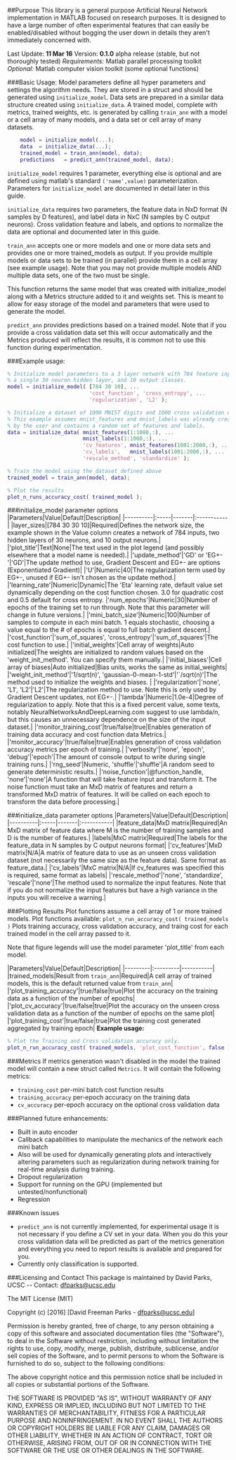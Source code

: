 
##Purpose
This library is a general purpose Artificial Neural Network implementation in MATLAB focused on research purposes. It is designed to have a large number of often experimental features that can easily be enabled/disabled without bogging the user down in details they aren't immediately concerned with.

Last Update: **11 Mar 16**
Version: **0.1.0** alpha release (stable, but not thoroughly tested)
*Requirements:* Matlab parallel processing toolkit
*Optional:* Matlab computer vision toolkit (some optional functions)

###Basic Usage:
Model parameters define all hyper parameters and settings the algorithm needs. They are stored in a struct and should be generated using `initialize_model`. Data sets are prepared in a similar data structure created using `initialize_data`. A trained model, complete with metrics, trained weights, etc. is generated by calling `train_ann` with a model or a cell array of many models, and a data set or cell array of many datasets.
```matlab
    model = initialize_model(...);
    data  = initialize_data(...);
    trained_model = train_ann(model, data);
	predictions   = predict_ann(trained_model, data);
```
`initialize_model` requires 1 parameter, everything else is optional and are defined using matlab's standard `('name',value)` parameterization. Parameters for `initialize_model` are documented in detail later in this guide.

`initialize_data` requires two parameters, the feature data in NxD format (N samples by D features), and label data in NxC (N samples by C output neurons). Cross validation feature and labels, and options to normalize the data are optional and documented later in this guide.

`train_ann` accepts one or more models and one or more data sets and provides one or more trained_models as output. If you provide multiple models or data sets to be trained (in parallel) provide them in a cell array (see example usage). Note that you may not provide multiple models AND multiple data sets, one of the two must be single.

This function returns the same model that was created with initialize_model along with a Metrics structure added to it and weights set. This is meant to allow for easy storage of the model and parameters that were used to generate the model.

`predict_ann` provides predictions based on a trained model. Note that if you provide a cross validation data set this will occur automatically and the Metrics produced will reflect the results, it is common not to use this function during experimentation.

###Example usage:
```matlab
% Initialize model parameters to a 3 layer network with 784 feature inputs, 
% a single 30 neuron hidden layer, and 10 output classes.
model = initialize_model( [784 30 10], ...
                          'cost_function', 'cross_entropy', ...
                          'regularization', 'L2' );

% Initialize a dataset of 1000 MNIST digits and 1000 cross validation digits
% This example assumes mnist_features and mnist_labels was already created
% by the user and contains a random set of features and labels.
data = initialize_data( mnist_features(1:1000,:), ...
                        mnist_labels(1:1000,:), ...
                        'cv_features', mnist_features(1001:2000,:), ...
                        'cv_labels',   mnist_labels(1001:2000,:), ...
                        'rescale_method', 'standardize' );

% Train the model using the dataset defined above
trained_model = train_ann(model, data);

% Plot the results
plot_n_runs_accuracy_cost( trained_model );
```    

###initialize_model parameter options
|Parameters|Value|Default|Description|
|----------|:-----|-------|:-----------|
|layer_sizes|[784&nbsp;30&nbsp;30&nbsp;10]|Required|Defines the network size, the example shown in the Value column creates a network of 784 inputs, two hidden layers of 30 neurons, and 10 output neurons.|
|'plot_title'|Text|None|The text used in the plot legend (and possibly elsewhere that a model name is needed).|
|'update_method'|'GD' or 'EG+-'|'GD'|The update method to use, Gradient Descent and EG+- are options (Exponentiated Gradient)|
|'U'|Numeric|40|The regularization term used by EG+-, unused if EG+- isn't chosen as the update method.|
|'learning_rate'|Numeric|Dynamic|The 'Eta' learning rate, default value set dynamically depending on the cost function chosen. 3.0 for quadratic cost and 0.5 default for cross entropy.
|'num_epochs'|Numeric|30|Number of epochs of the training set to run through. Note that this parameter will change in future versions.|
|'mini_batch_size'|Numeric|100|Number of samples to compute in each mini batch. 1 equals stochastic, choosing a value equal to the # of epochs is equal to full batch gradient descent.|
|'cost_function'|'sum_of_squares', 'cross_entropy'|'sum_of_squares'|The cost function to use.|
|'initial_weights'|Cell array of weights|Auto initialized|The weights are initialized to random values based on the 'weight_init_method'. You can specify them manually.|
|'initial_biases'|Cell array of biases|Auto initialized|Bias units, works the same as initial_weights|
|'weight_init_method'|'1/sqrt(n)', 'gaussian-0-mean-1-std'|'`/sqrt(n)'|The method used to initialize the weights and biases. |
|'regularization'|'none', 'L1', 'L2'|'L2'|The regularization method to use. Note this is only used by Gradient Descent updates, not EG+-.|
|'lambda'|Numeric|1.0e-4|Degree of regularization to apply. Note that this is a fixed percent value, some texts, notably NeuralNetworksAndDeepLearning.com suggest to use lambda/n, but this causes an unnecessary dependence on the size of the input dataset.|
|'monitor_training_cost'|true/false|true|Enables generation of training data accuracy and cost function data Metrics.|
|'monitor_accuracy'|true/false|true|Enables generation of cross validation accuracy metrics per epoch of training.|
|'verbosity'|'none', 'epoch', 'debug'|'epoch'|The amount of console output to write during single training runs.|
|'rng_seed'|Numeric, 'shuffle'|'shuffle'|A random seed to generate deterministic results.|
|'noise_function'|@function_handle, 'none'|'none'|A function that will take feature input and transform it. The noise function must take an MxD matrix of features and return a transformed MxD matrix of features. It will be called on each epoch to transform the data before processing.|

###initialize_data parameter options
|Parameters|Value|Default|Description|
|----------|:-----|-------|:-----------|
|feature_data|MxD matrix|Required|An MxD matrix of feature data where M is the number of training samples and D is the number of features.|
|labels|MxC matrix|Required|The labels for the feature_data in N samples by C output neurons format|
|'cv_features'|MxD matrix|N/A|A matrix of feature data to use as an unseen cross validation dataset (not necessarily the same size as the feature data). Same format as feature_data.|
|'cv_labels'|MxC matrix|N/A|If cv_features was specified this is required, same format as labels|
|'rescale_method'|'none', 'standardize', 'rescale'|'none'|The method used to normalize the input features. Note that if you do not normalize the input features but have a high variance in the inputs you will receive a warning.|

###Plotting Results
Plot functions assume a cell array of 1 or more trained models. Plot functions available:
`plot_n_run_accuracy_cost( trained_models )` Plots training accuracy, cross validation accuracy, and traing cost for each trained model in the cell array passed to it.

Note that figure legends will use the model parameter 'plot_title' from each model.

|Parameters|Value|Default|Description|
|---------|:---------|-----------|
|trained_models|Result from `train_ann`|Required|A cell array of trained models, this is the default returned value from `train_ann`|
|'plot_training_accuracy'|true/false|true|Plot the accuracy on the training data as a function of the number of epochs|
|'plot_cv_accuracy'|true/false|true|Plot the accuracy on the unseen cross validation data as a function of the number of epochs on the same plot|
|'plot_training_cost'|true/false|true|Plot the training cost generated aggregated by training epoch|
**Example usage:**
```matlab
% Plot the Training and Cross validation accuracy only.
plot_n_run_accuracy_cost( trained_models, 'plot_cost_function', false );
```

###Metrics
If metrics generation wasn't disabled in the model the trained model will contain a new struct called `Metrics`. It will contain the following metrics:
 - `training_cost` per-mini batch cost function results
 - `training_accuracy` per-epoch accuracy on the training data
 - `cv_accuracy` per-epoch accuracy on the optional cross validation data

###Planned future enhancements:
 - Built in auto encoder
 - Callback capabilities to manipulate the mechanics of the network each mini batch
 - Also will be used for dynamically generating plots and interactively altering parameters such as regularization during network training for real-time analysis during training.
 - Dropout regularization
 - Support for running on the GPU (implemented but untested/nonfunctional)
 - Regression

###Known issues
 - `predict_ann` is not currently implemented, for experimental usage it is not necessary if you define a CV set in your data. When you do this your cross validation data will be predicted as part of the metrics generation and everything you need to report results is available and prepared for you.
 - Currently only classification is supported.

###Licensing and Contact
This package is maintained by David Parks, UCSC  --  Contact: dfparks@ucsc.edu

The MIT License (MIT)

Copyright (c) [2016] [David Freeman Parks - dfparks@ucsc.edu]

Permission is hereby granted, free of charge, to any person obtaining a copy
of this software and associated documentation files (the "Software"), to deal
in the Software without restriction, including without limitation the rights
to use, copy, modify, merge, publish, distribute, sublicense, and/or sell
copies of the Software, and to permit persons to whom the Software is
furnished to do so, subject to the following conditions:

The above copyright notice and this permission notice shall be included in all
copies or substantial portions of the Software.

THE SOFTWARE IS PROVIDED "AS IS", WITHOUT WARRANTY OF ANY KIND, EXPRESS OR
IMPLIED, INCLUDING BUT NOT LIMITED TO THE WARRANTIES OF MERCHANTABILITY,
FITNESS FOR A PARTICULAR PURPOSE AND NONINFRINGEMENT. IN NO EVENT SHALL THE
AUTHORS OR COPYRIGHT HOLDERS BE LIABLE FOR ANY CLAIM, DAMAGES OR OTHER
LIABILITY, WHETHER IN AN ACTION OF CONTRACT, TORT OR OTHERWISE, ARISING FROM,
OUT OF OR IN CONNECTION WITH THE SOFTWARE OR THE USE OR OTHER DEALINGS IN THE
SOFTWARE.




